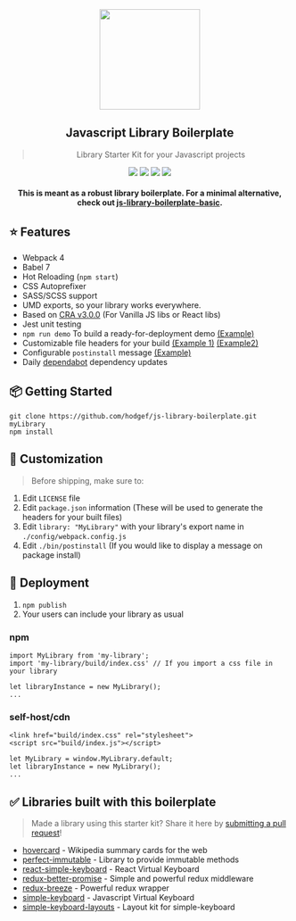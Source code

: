  <div align="center">
 <img align="center" width="180" src="https://franciscohodge.com/project-pages/js-library-boilerplate/images/JSLB2.png" />
  <h2>Javascript Library Boilerplate</h2>
  <blockquote>Library Starter Kit for your Javascript projects</blockquote>
  <a href="https://travis-ci.org/hodgef/js-library-boilerplate"><img src="https://travis-ci.org/hodgef/js-library-boilerplate.svg?branch=master" /></a> <img src="https://img.shields.io/david/hodgef/js-library-boilerplate.svg" /> <a href="https://david-dm.org/hodgef/js-library-boilerplate?type=dev"><img src="https://img.shields.io/david/dev/hodgef/js-library-boilerplate.svg" /></a> <img src="https://api.dependabot.com/badges/status?host=github&repo=hodgef/js-library-boilerplate" />

 #### This is meant as a robust library boilerplate. For a minimal alternative, check out [js-library-boilerplate-basic](https://github.com/hodgef/js-library-boilerplate-basic).
</div>


## ⭐️ Features

- Webpack 4
- Babel 7
- Hot Reloading (`npm start`)
- CSS Autoprefixer
- SASS/SCSS support
- UMD exports, so your library works everywhere.
- Based on [CRA v3.0.0](https://github.com/facebook/create-react-app/releases/tag/v3.0.0) (For Vanilla JS libs or React libs)
- Jest unit testing
- `npm run demo` To build a ready-for-deployment demo [(Example)](https://github.com/hodgef/js-library-boilerplate/tree/master/demo)
- Customizable file headers for your build [(Example 1)](https://github.com/hodgef/js-library-boilerplate/blob/master/build/index.js) [(Example2)](https://github.com/hodgef/js-library-boilerplate/blob/master/build/index.css)
- Configurable `postinstall` message [(Example)](https://github.com/hodgef/js-library-boilerplate/blob/master/bin/postinstall)
- Daily [dependabot](https://dependabot.com) dependency updates

## 📦 Getting Started

```
git clone https://github.com/hodgef/js-library-boilerplate.git myLibrary
npm install
```

## 💎 Customization

> Before shipping, make sure to:
1. Edit `LICENSE` file
2. Edit `package.json` information (These will be used to generate the headers for your built files)
3. Edit `library: "MyLibrary"` with your library's export name in `./config/webpack.config.js`
4. Edit `./bin/postinstall` (If you would like to display a message on package install)

## 🚀 Deployment
1. `npm publish`
2. Your users can include your library as usual

### npm
```
import MyLibrary from 'my-library';
import 'my-library/build/index.css' // If you import a css file in your library

let libraryInstance = new MyLibrary();
...
```

### self-host/cdn
```
<link href="build/index.css" rel="stylesheet">
<script src="build/index.js"></script>

let MyLibrary = window.MyLibrary.default;
let libraryInstance = new MyLibrary();
...
```

## ✅ Libraries built with this boilerplate

> Made a library using this starter kit? Share it here by [submitting a pull request](https://github.com/hodgef/js-library-boilerplate/pulls)!

- [hovercard](https://github.com/AnandChowdhary/hovercard) - Wikipedia summary cards for the web
- [perfect-immutable](https://github.com/Lukasz-pluszczewski/perfect-immutable) - Library to provide immutable methods
- [react-simple-keyboard](https://github.com/hodgef/react-simple-keyboard) - React Virtual Keyboard
- [redux-better-promise](https://github.com/Lukasz-pluszczewski/redux-better-promise) - Simple and powerful redux middleware
- [redux-breeze](https://github.com/Lukasz-pluszczewski/reduxBreeze) - Powerful redux wrapper
- [simple-keyboard](https://github.com/hodgef/simple-keyboard) - Javascript Virtual Keyboard
- [simple-keyboard-layouts](https://github.com/hodgef/simple-keyboard-layouts) - Layout kit for simple-keyboard
